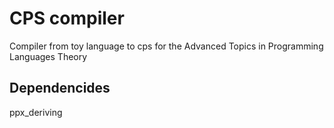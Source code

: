 # CPS compiler
Compiler from toy language to cps for the Advanced Topics in Programming Languages Theory


## Dependencides
ppx_deriving